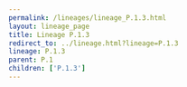```yaml
---
permalink: /lineages/lineage_P.1.3.html
layout: lineage_page
title: Lineage P.1.3
redirect_to: ../lineage.html?lineage=P.1.3
lineage: P.1.3
parent: P.1
children: ['P.1.3']
---
```

